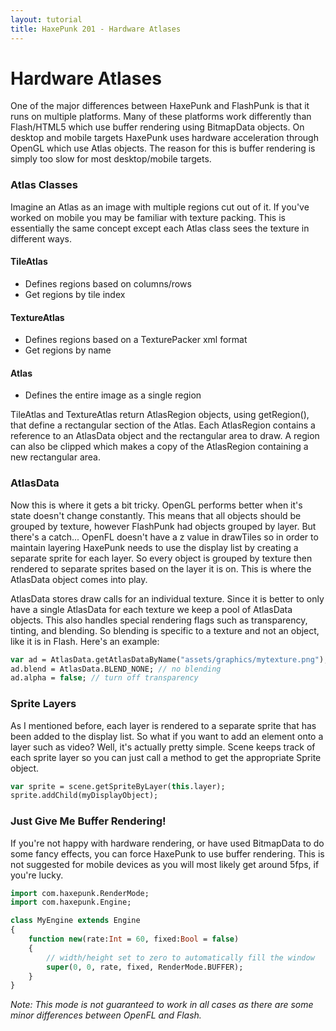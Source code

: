 ```yaml
---
layout: tutorial
title: HaxePunk 201 - Hardware Atlases
---
```


# Hardware Atlases

One of the major differences between HaxePunk and FlashPunk is that it runs on multiple platforms. Many of these platforms work differently than Flash/HTML5 which use buffer rendering using BitmapData objects. On desktop and mobile targets HaxePunk uses hardware acceleration through OpenGL which use Atlas objects. The reason for this is buffer rendering is simply too slow for most desktop/mobile targets.

### Atlas Classes

Imagine an Atlas as an image with multiple regions cut out of it. If you've worked on mobile you may be familiar with texture packing. This is essentially the same concept except each Atlas class sees the texture in different ways.

#### TileAtlas
* Defines regions based on columns/rows
* Get regions by tile index

#### TextureAtlas
* Defines regions based on a TexturePacker xml format
* Get regions by name

#### Atlas
* Defines the entire image as a single region

TileAtlas and TextureAtlas return AtlasRegion objects, using getRegion(), that define a rectangular section of the Atlas. Each AtlasRegion contains a reference to an AtlasData object and the rectangular area to draw. A region can also be clipped which makes a copy of the AtlasRegion containing a new rectangular area.

### AtlasData

Now this is where it gets a bit tricky. OpenGL performs better when it's state doesn't change constantly. This means that all objects should be grouped by texture, however FlashPunk had objects grouped by layer. But there's a catch... OpenFL doesn't have a z value in drawTiles so in order to maintain layering HaxePunk needs to use the display list by creating a separate sprite for each layer. So every object is grouped by texture then rendered to separate sprites based on the layer it is on. This is where the AtlasData object comes into play.

AtlasData stores draw calls for an individual texture. Since it is better to only have a single AtlasData for each texture we keep a pool of AtlasData objects. This also handles special rendering flags such as transparency, tinting, and blending. So blending is specific to a texture and not an object, like it is in Flash. Here's an example:

```haxe
var ad = AtlasData.getAtlasDataByName("assets/graphics/mytexture.png");
ad.blend = AtlasData.BLEND_NONE; // no blending
ad.alpha = false; // turn off transparency
```

### Sprite Layers

As I mentioned before, each layer is rendered to a separate sprite that has been added to the display list. So what if you want to add an element onto a layer such as video? Well, it's actually pretty simple. Scene keeps track of each sprite layer so you can just call a method to get the appropriate Sprite object.

```haxe
var sprite = scene.getSpriteByLayer(this.layer);
sprite.addChild(myDisplayObject);
```

### Just Give Me Buffer Rendering!

If you're not happy with hardware rendering, or have used BitmapData to do some fancy effects, you can force HaxePunk to use buffer rendering. This is not suggested for mobile devices as you will most likely get around 5fps, if you're lucky.

```haxe
import com.haxepunk.RenderMode;
import com.haxepunk.Engine;

class MyEngine extends Engine
{
	function new(rate:Int = 60, fixed:Bool = false)
	{
		// width/height set to zero to automatically fill the window
		super(0, 0, rate, fixed, RenderMode.BUFFER);
	}
}
```

_Note: This mode is not guaranteed to work in all cases as there are some minor differences between OpenFL and Flash._
